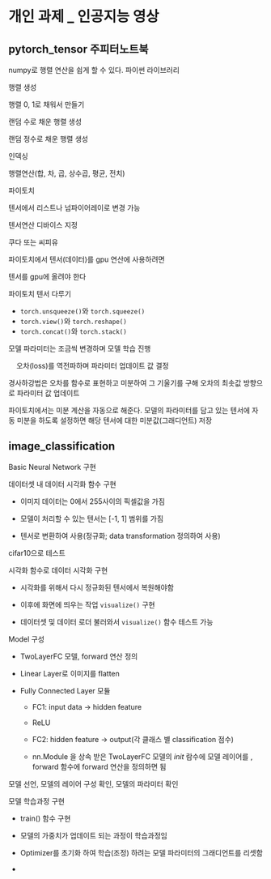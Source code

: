# 개인 과제 _ 인공지능 영상

## pytorch_tensor 주피터노트북

numpy로 행렬 연산을 쉽게 할 수 있다. 파이썬 라이브러리

행렬 생성

행렬 0, 1로 채워서 만들기

랜덤 수로 채운 행렬 생성

랜덤 정수로 채운 행렬 생성

인덱싱

행렬연산(합, 차, 곱, 상수곱, 평균, 전치)

파이토치

텐서에서 리스트나 넘파이어레이로 변경 가능

텐서연산 디바이스 지정

쿠다 또는 씨피유

파이토치에서 텐서(데이터)를 gpu 연산에 사용하려면 

텐서를 gpu에 올려야 한다

파이토치 텐서 다루기

- `torch.unsqueeze()`와 `torch.squeeze()`
- `torch.view()`와 `torch.reshape()`
- `torch.concat()`와 `torch.stack()`

모델 파라미터는 조금씩 변경하며 모델 학습 진행

    오차(loss)를 역전파하며 파라미터 업데이트 값 결정

경사하강법은 오차를 함수로 표현하고 미분하여 그 기울기를 구해 오차의 최솟값 방향으로 파라미터 값 업데이트

파이토치에서는 미분 계산을 자동으로 해준다. 모델의 파라미터를 담고 있는 텐서에 자동 미분을 하도록 설정하면 해당 텐서에 대한 미분값(그래디언트) 저장

## image_classification

Basic Neural Network 구현

데이터셋 내 데이터 시각화 함수 구현

- 이미지 데이터는 0에서 255사이의 픽셀값을 가짐

- 모델이 처리할 수 있는 텐서는 [-1, 1] 범위를 가짐

- 텐서로 변환하여 사용(정규화; data transformation 정의하여 사용)

cifar10으로 테스트

시각화 함수로 데이터 시각화 구현

- 시각화를 위해서 다시 정규화된 텐서에서 복원해야함

- 이후에 화면에 띄우는 작업 `visualize()` 구현

- 데이터셋 및 데이터 로더 불러와서 `visualize()` 함수 테스트 가능

Model 구성

- TwoLayerFC 모델, forward 연산 정의

- Linear Layer로 이미지를 flatten 

- Fully Connected Layer 모듈
  
  - FC1: input data -> hidden feature
  
  - ReLU
  
  - FC2: hidden feature -> output(각 클래스 별 classification 점수)
  
  - nn.Module 을 상속 받은 TwoLayerFC 모델의 _init_ 람수에 모델 레이어를 , forward 함수에 forward 연산을 정의하면 됨

모델 선언, 모델의 레이어 구성 확인, 모델의 파라미터 확인

모델 학습과정 구현

- train() 함수 구현

- 모델의 가중치가 업데이트 되는 과정이 학습과정임

- Optimizer를 초기화 하여 학습(조정) 하려는 모델 파라미터의 그래디언트를 리셋함

- 










































































